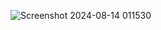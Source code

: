 ![Screenshot 2024-08-14 011530](https://github.com/user-attachments/assets/50809ad9-64e4-4059-9786-554805b26797)
